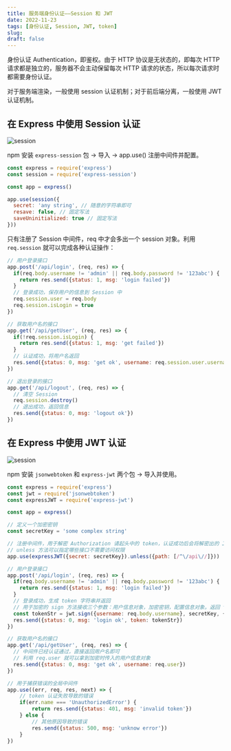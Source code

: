 ```yaml
---
title: 服务端身份认证——Session 和 JWT
date: 2022-11-23
tags: [身份认证, Session, JWT, token]
slug: 
draft: false
---
```


身份认证 Authentication，即鉴权。由于 HTTP 协议是无状态的，即每次 HTTP 请求都是独立的，服务器不会主动保留每次 HTTP 请求的状态，所以每次请求时都需要身份认证。

对于服务端渲染，一般使用 session 认证机制；对于前后端分离，一般使用 JWT 认证机制。

## 在 Express 中使用 Session 认证

![session](/images/2022-11-23-session.png)

npm 安装 `express-session` 包 -> 导入 -> app.use() 注册中间件并配置。

```js
const express = require('express')
const session = require('express-session')

const app = express()

app.use(session({
  secret: 'any string', // 随意的字符串即可
  resave: false, // 固定写法
  saveUninitialized: true // 固定写法
}))
```

只有注册了 Session 中间件，req 中才会多出一个 session 对象。利用 `req.session` 就可以完成各种认证操作：

```js
// 用户登录接口
app.post('/api/login', (req, res) => {
  if(req.body.username != 'admin' || req.body.password != '123abc') {
    return res.send({status: 1, msg: 'login failed'})
  }
  // 登录成功，保存用户的信息到 Session 中
  req.session.user = req.body
  req.session.isLogin = true
})

// 获取用户名的接口
app.get('/api/getUser', (req, res) => {
  if(!req.session.isLogin) {
    return res.send({status: 1, msg: 'get failed'})
  }
  // 认证成功，将用户名返回
  res.send({status: 0, msg: 'get ok', username: req.session.user.username})
})

// 退出登录的接口
app.get('/api/logout', (req, res) => {
  // 清空 Session
  req.session.destroy()
  // 退出成功，返回信息
  res.send({status: 0, msg: 'logout ok'})
})
```

## 在 Express 中使用 JWT 认证

![session](/images/2022-11-23-token.png)

npm 安装 `jsonwebtoken` 和 `express-jwt` 两个包 -> 导入并使用。

```js
const express = require('express')
const jwt = require('jsonwebtoken')
const expressJWT = require('express-jwt')

const app = express()

// 定义一个加密密钥
const secretKey = 'some complex string'

// 注册中间件，用于解密 Authorization 请起头中的 token，认证成功后会将解密出的 JSON 对象放在 req.user 里。认证失败会报错，需要做错误捕获
// unless 方法可以指定哪些接口不需要访问权限
app.use(expressJWT({secret: secretKey}).unless({path: [/^\/api\//]}))

// 用户登录接口
app.post('/api/login', (req, res) => {
  if(req.body.username != 'admin' || req.body.password != '123abc') {
    return res.send({status: 1, msg: 'login failed'})
  }
  // 登录成功，生成 token 字符串并返回
  // 用于加密的 sign 方法接收三个参数：用户信息对象，加密密钥，配置信息对象。返回 token 字符串
  const tokenStr = jwt.sign({username: req.body.username}, secretKey, {expiresIn: '30s'})
  res.send({status: 0, msg: 'login ok', token: tokenStr})
})

// 获取用户名的接口
app.get('/api/getUser', (req, res) => {
  // 中间件已经认证通过，直接返回用户名即可
  // 利用 req.user 就可以拿到加密时传入的用户信息对象
  res.send({status: 0, msg: 'get ok', username: req.user})
})

// 用于捕获错误的全局中间件
app.use((err, req, res, next) => {
    // token 认证失败导致的错误
    if(err.name === 'UnauthorizedError') {
        return res.send({status: 401, msg: 'invalid token'})
    } else {
        // 其他原因导致的错误
        res.send({status: 500, msg: 'unknow error'})
    }
})
```